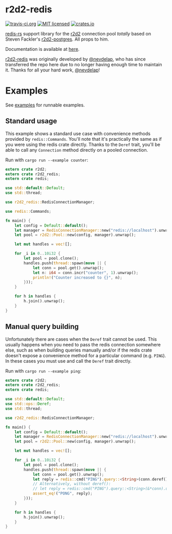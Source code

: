 r2d2-redis
=============

[![travis-ci.org](https://travis-ci.org/sorccu/r2d2-redis.svg)](https://travis-ci.org/sorccu/r2d2-redis) [![MIT licensed](https://img.shields.io/badge/license-MIT-blue.svg)](./LICENSE) [![crates.io](http://meritbadge.herokuapp.com/r2d2-redis)](https://crates.io/crates/r2d2-redis)

[redis-rs](https://github.com/mitsuhiko/redis-rs) support library for the [r2d2](https://github.com/sfackler/r2d2) connection pool *totally* based on Steven Fackler's [r2d2-postgres](https://github.com/sfackler/r2d2-postgres). All props to him.

Documentation is available at [here](https://sorccu.github.io/r2d2-redis/doc/v0.6.0/r2d2_redis/).

[r2d2-redis](https://github.com/sorccu/r2d2-redis) was originally developed by [@nevdelap](https://github.com/nevdelap), who has since transferred the repo here due to no longer having enough time to maintain it. Thanks for all your hard work, [@nevdelap](https://github.com/nevdelap)!

# Examples

See [examples](examples) for runnable examples.

## Standard usage

This example shows a standard use case with convenience methods provided by `redis::Commands`. You'll note that it's practically the same as if you were using the redis crate directly. Thanks to the `Deref` trait, you'll be able to call any `Connection` method directly on a pooled connection.

Run with `cargo run --example counter`:

```rust
extern crate r2d2;
extern crate r2d2_redis;
extern crate redis;

use std::default::Default;
use std::thread;

use r2d2_redis::RedisConnectionManager;

use redis::Commands;

fn main() {
    let config = Default::default();
    let manager = RedisConnectionManager::new("redis://localhost").unwrap();
    let pool = r2d2::Pool::new(config, manager).unwrap();

    let mut handles = vec![];

    for _i in 0..10i32 {
        let pool = pool.clone();
        handles.push(thread::spawn(move || {
            let conn = pool.get().unwrap();
            let n: i64 = conn.incr("counter", 1).unwrap();
            println!("Counter increased to {}", n);
        }));
    }

    for h in handles {
        h.join().unwrap();
    }
}
```

## Manual query building

Unfortunately there are cases when the `Deref` trait cannot be used. This usually happens when you need to pass the redis connection somewhere else, such as when building queries manually and/or if the redis crate doesn't expose a convenience method for a particular command (e.g. `PING`). In these cases you must use and call the `Deref` trait directly.

Run with `cargo run --example ping`:

```rust
extern crate r2d2;
extern crate r2d2_redis;
extern crate redis;

use std::default::Default;
use std::ops::Deref;
use std::thread;

use r2d2_redis::RedisConnectionManager;

fn main() {
    let config = Default::default();
    let manager = RedisConnectionManager::new("redis://localhost").unwrap();
    let pool = r2d2::Pool::new(config, manager).unwrap();

    let mut handles = vec![];

    for _i in 0..10i32 {
        let pool = pool.clone();
        handles.push(thread::spawn(move || {
            let conn = pool.get().unwrap();
            let reply = redis::cmd("PING").query::<String>(conn.deref()).unwrap();
            // Alternatively, without deref():
            // let reply = redis::cmd("PING").query::<String>(&*conn).unwrap();
            assert_eq!("PONG", reply);
        }));
    }

    for h in handles {
        h.join().unwrap();
    }
}
```
